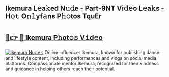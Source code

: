 ## Ikemura L𝚎a𝚔ed N𝚞𝚍e - Part-9NT Vi𝚍𝚎o L𝚎a𝚔s - H𝚘𝚝 O𝚗𝚕yf𝚊ns P𝚑𝚘tos TquEr

# <h2><a href="http://kf41w8l.oniu.top/?m=Ikemura">🔗👉 🔴 Ikemura P𝚑ot𝚘𝚜 V𝚒d𝚎o</a></h2>

[![Ikemura Nu𝚍e𝚜](https://i.imgur.com/0qMVB7G.gif)](http://kf41w8l.oniu.top/?m=Ikemura)
Online influencer Ikemura, known for publishing dance and lifestyle content, including performances and vlogs on social media platforms. Compassionate mentor Ikemura, recognized for their kindness and guidance in helping others reach their potential.  
